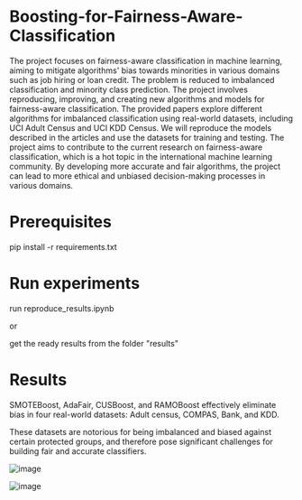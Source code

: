 # Boosting-for-Fairness-Aware-Classification
The project focuses on fairness-aware classification in machine learning, aiming to mitigate algorithms' bias towards minorities in various domains such as job hiring or loan credit. The problem is reduced to imbalanced classification and minority class prediction. The project involves reproducing, improving, and creating new algorithms and models for fairness-aware classification. The provided papers explore different algorithms for imbalanced classification using real-world datasets, including UCI Adult Census and UCI KDD Census. We will reproduce the models described in the articles and use the datasets for training and testing. The project aims to contribute to the current research on fairness-aware classification, which is a hot topic in the international machine learning community. By developing more accurate and fair algorithms, the project can lead to more ethical and unbiased decision-making processes in various domains.

# Prerequisites

pip install -r requirements.txt

# Run experiments
run reproduce_results.ipynb

or

get the ready results from the folder "results"

# Results

SMOTEBoost, AdaFair, CUSBoost, and RAMOBoost effectively eliminate bias in
four real-world datasets: Adult census, COMPAS, Bank, and KDD. 

These datasets are notorious for being imbalanced and biased against certain protected groups, and therefore pose significant challenges for building fair and accurate classifiers.

![image](https://user-images.githubusercontent.com/67862423/227771325-b6f3156a-add8-4c70-927d-3ce604cee8f3.png)


![image](https://user-images.githubusercontent.com/67862423/227771090-6c1d14d7-e931-4a86-a460-0896fe2b0792.png)
